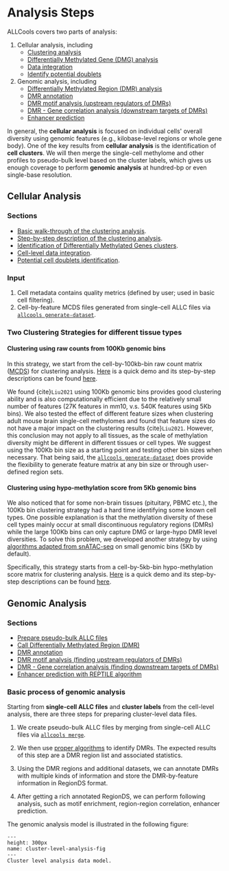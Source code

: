 # Analysis Steps

ALLCools covers two parts of analysis:

1. Cellular analysis, including
    - [Clustering analysis](../cell_level/basic/intro_basic_clustering)
    - [Differentially Methylated Gene (DMG) analysis](../cell_level/dmg/intro_dmg)
    - [Data integration](../cell_level/integration/intro_integration)
    - [Identify potential doublets](../cell_level/doublets/intro_doublets)
2. Genomic analysis, including
    - [Differentially Methylated Region (DMR) analysis](../cluster_level/intro.md)
    - [DMR annotation](../cluster_level/RegionDS/02.annotation)
    - [DMR motif analysis (upstream regulators of DMRs)](../cluster_level/RegionDS/intro_motif)
    - [DMR - Gene correlation analysis (downstream targets of DMRs)](../cluster_level/Correlation/intro_corr)
    - [Enhancer prediction](../cluster_level/REPTILE/intro_reptile)

In general, the **cellular analysis** is focused on individual cells' overall diversity using genomic features (e.g., kilobase-level regions or whole gene body). One of the key results from **cellular analysis** is the identification of **cell clusters**. We will then merge the single-cell methylome and other profiles to pseudo-bulk level based on the cluster labels, which gives us enough coverage to perform **genomic analysis** at hundred-bp or even single-base resolution.

## Cellular Analysis

### Sections

- [Basic walk-through of the clustering analysis](../cell_level/basic/intro_basic_clustering.md).
- [Step-by-step description of the clustering analysis](../cell_level/step_by_step/intro_step_by_step_clustering.md).
- [Identification of Differentially Methylated Genes clusters](../cell_level/dmg/intro_dmg.md).
- [Cell-level data integration](../cell_level/integration/intro_integration.md).
- [Potential cell doublets identification](../cell_level/doublets/intro_doublets.md).

### Input

1. Cell metadata contains quality metrics (defined by user; used in basic cell filtering).
2. Cell-by-feature MCDS files generated from single-cell ALLC files via [`allcools generate-dataset`](../command_line/allcools_dataset.ipynb).

### Two Clustering Strategies for different tissue types

#### Clustering using raw counts from 100Kb genomic bins

In this strategy, we start from the cell-by-100kb-bin raw count matrix ([MCDS](mcds-fig)) for clustering analysis. [Here](../cell_level/basic/mch_mcg_100k_basic.ipynb) is a quick demo and its step-by-step descriptions can be found [here](../cell_level/step_by_step/100kb/intro_100kb.md).

We found {cite}`Liu2021` using 100Kb genomic bins provides good clustering ability and is also computationally efficient due to the relatively small number of features (27K features in mm10, v.s. 540K features using 5Kb bins). We also tested the effect of different feature sizes when clustering adult mouse brain single-cell methylomes and found that feature sizes do not have a major impact on the clustering results {cite}`Liu2021`. However, this conclusion may not apply to all tissues, as the scale of methylation diversity might be different in different tissues or cell types. We suggest using the 100Kb bin size as a starting point and testing other bin sizes when necessary. That being said, the [`allcools generate-dataset`](../command_line/allcools_dataset.ipynb) does provide the flexibility to generate feature matrix at any bin size or through user-defined region sets.

#### Clustering using hypo-methylation score from 5Kb genomic bins

We also noticed that for some non-brain tissues (pituitary, PBMC etc.), the 100Kb bin clustering strategy had a hard time identifying some known cell types. One possible explanation is that the methylation diversity of these cell types mainly occur at small discontinuous regulatory regions (DMRs) while the large 100Kb bins can only capture DMG or large-hypo DMR level diversities. To solve this problem, we developed another strategy by using [algorithms adapted from snATAC-seq](../cell_level/step_by_step/5kb/intro_5kb.md) on small genomic bins (5Kb by default).

Specifically, this strategy starts from a cell-by-5kb-bin hypo-methylation score matrix for clustering analysis. [Here](../cell_level/basic/mcg_5kb_basic.ipynb) is a quick demo and its step-by-step descriptions can be found [here](../cell_level/step_by_step/5kb/intro_5kb.md).

## Genomic Analysis

### Sections

- [Prepare pseudo-bulk ALLC files](../cluster_level/intro.md)
- [Call Differentially Methylated Region (DMR)](../cluster_level/RegionDS/01a.call_dmr)
- [DMR annotation](../cluster_level/RegionDS/02.annotation.ipynb)
- [DMR motif analysis (finding upstream regulators of DMRs)](../cluster_level/RegionDS/intro_motif.md)
- [DMR - Gene correlation analysis (finding downstream targets of DMRs)](../cluster_level/Correlation/intro_corr)
- [Enhancer prediction with REPTILE algorithm](../cluster_level/REPTILE/intro_reptile.md)

### Basic process of genomic analysis

Starting from **single-cell ALLC files** and **cluster labels** from the cell-level analysis, there are three steps for preparing cluster-level data files.

1. We create pseudo-bulk ALLC files by merging from single-cell ALLC files via
   [`allcools merge`](../command_line/allcools_merge.ipynb).

2. We then use [proper algorithms](../cluster_level/RegionDS/01a.call_dmr) to identify DMRs.
   The expected results of this step are a DMR region list and associated statistics.

3. Using the DMR regions and additional datasets, we can annotate DMRs with multiple kinds of information and store the
   DMR-by-feature information in RegionDS format.

4. After getting a rich annotated RegionDS, we can perform following analysis, such as motif enrichment, region-region correlation, enhancer prediction.

The genomic analysis model is illustrated in the following figure:

```{figure} ./cluster-level-analysis.png
---
height: 300px
name: cluster-level-analysis-fig
---
Cluster level analysis data model.
```
